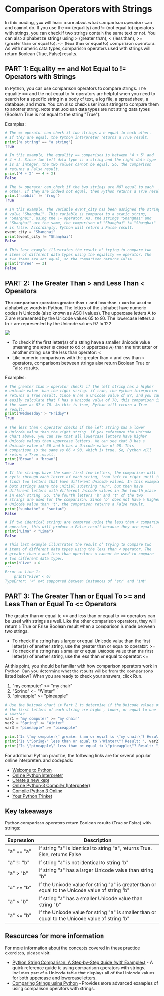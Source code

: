 # Comparison Operators with Strings

In this reading, you will learn more about what comparison operators can and cannot do. If you use the == (equality) and != (not equal to) operators with strings, you can check if two strings contain the same text or not. You can also alphabetize strings using > (greater than), < (less than), >= (greater than or equal to), <= (less than or equal to) comparison operators. As with numeric data types, comparison operators used with strings will return Boolean (True, False) results.  

## PART 1: Equality == and Not Equal to != Operators with Strings
In Python, you can use comparison operators to compare strings. The equality == and the not equal to != operators are helpful when you need to search for a specific string in a body of text, a log file, a spreadsheet, a database, and more. You can also check user input strings to compare them to another string. Note that Boolean data types are not string data types (Boolean True is not equal to the string "True").  

Examples:

```python
# The == operator can check if two strings are equal to each other. 
# If they are equal, the Python interpreter returns a True result.
print("a string" == "a string")
True

# In this example, the equality == comparison is between "4 + 5" and
# 4 + 5. Since the left data type is a string and the right data type
# is an integer, the two values cannot be equal. So, the comparison
# returns a False result.
print("4 + 5" == 4 + 5)
False

# The != operator can check if the two strings are NOT equal to each
# other. If they are indeed not equal, then Python returns a True result.
print("rabbit" != "frog")
True

# In this example, the variable event_city has been assigned the string 
# value "Shanghai". This variable is compared to a static string, 
# "Shanghai", using the != operator. As, the strings "Shanghai" and 
# "Shanghai" are the same, the comparison of "Shanghai" != "Shanghai" 
# is false. Accordingly, Python will return a False result.
event_city = "Shanghai"
print(event_city != "Shanghai")
False

# This last example illustrates the result of trying to compare two
# items of different data types using the equality == operator. The
# two items are not equal, so the comparison returns False.
print("three" == 3)
False
```

## PART 2: The Greater Than > and Less Than < Operators
The comparison operators greater than > and less than < can be used to alphabetize words in Python. The letters of the alphabet have numeric codes in Unicode (also known as ASCII values). The uppercase letters A to Z are represented by the Unicode values 65 to 90. The lowercase letters a to z are represented by the Unicode values 97 to 122. 

![](https://d3c33hcgiwev3.cloudfront.net/imageAssetProxy.v1/bDQ-ePOZTn-CPAUMGiUoRQ_9657c1d2872d485783633c5fe8fa47f1_Unicode_table.png?expiry=1706918400000&hmac=LTcM4-7CnSJWA1lFuQ6bW4sW-TDA-iKfc3_eQnkqu64)

- To check if the first letter(s) of a string have a smaller Unicode value (meaning the letter is closer to 65 or uppercase A) than the first letter of another string, use the less than operator: < 
- Like numeric comparisons with the greater than > and less than < operators, comparisons between strings also return Boolean True or False results.  

Examples:  

```python
# The greater than > operator checks if the left string has a higher 
# Unicode value than the right string. If true, the Python interpreter
# returns a True result. Since W has a Unicode value of 87, and you can 
# easily calculate that F has a Unicode value of 70, this comparison is
# the same as 87 > 70. As this is true, Python will return a True 
# result.
print("Wednesday" > "Friday")
True
 
# The less than < operator checks if the left string has a lower 
# Unicode value than the right string. If you reference the Unicode 
# chart above, you can see that all lowercase letters have higher 
# Unicode values than uppercase letters. We can see that B has a 
# Unicode value of 66 and b has a Unicode value of 98. This 
# comparison is the same as 66 < 98, which is true. So, Python will 
# return a True result.
print("Brown" < "brown")
True

# If the strings have the same first few letters, the comparison will 
# cycle through each letter of each string, from left to right until it 
# finds two letters that have different Unicode values. In this example, 
# both strings share the initial substring "sun", but then have 
# different letters with different Unicode values in the fourth place 
# in each string. So, the fourth letters 'b' and 't' of the two
# strings are used for the comparison. Since 'b' does not have a higher
# Unicode value than 't', the comparison returns a False result.
print("sunbathe" > "suntan")
False

# If two identical strings are compared using the less than < comparison
# operator, this will produce a False result because they are equal.
print("Lima" < "Lima")
False

# This last example illustrates the result of trying to compare two
# items of different data types using the less than < operator. The 
# greater than > and less than operators < cannot be used to compare
# two different data types. 
print("Five" < 6)
'''
Error on line 1:
    print("Five" < 6)
TypeError: '<' not supported between instances of 'str' and 'int'
```


## PART 3: The Greater Than or Equal To >= and Less Than or Equal To <= Operators

The greater than or equal to >= and less than or equal to <= operators can be used with strings as well. Like the other comparison operators, they will return a True or False Boolean result when a comparison is made between two strings. 

- To check if a string has a larger or equal Unicode value than the first letter(s) of another string, use the greater than or equal to operator: >= 
- To check if a string has a smaller or equal Unicode value than the first letter(s) of another string, use the less than or equal to operator: <=

At this point, you should be familiar with how comparison operators work in Python. Can you determine what the results will be from the comparisons listed below? When you are ready to check your answers, click Run.

1. "my computer" >= "my chair"
2. "Spring" <= "Winter"
3. "pineapple" >= "pineapple"

```python
# Use the Unicode chart in Part 2 to determine if the Unicode values of 
# the first letters of each string are higher, lower, or equal to one
# another. 
var1 = "my computer" >= "my chair"
var2 = "Spring" <= "Winter"
var3 = "pineapple" >= "pineapple"
 
print("Is \"my computer\" greater than or equal to \"my chair\"? Result: ", var1)
print("Is \"Spring\" less than or equal to \"Winter\"? Result: ", var2)
print("Is \"pineapple\" less than or equal to \"pineapple\"? Result: ", var3)
```

For additional Python practice, the following links are for several popular online interpreters and codepads:

- [Welcome to Python](https://www.python.org/shell/)
- [Online Python Interpreter](https://www.onlinegdb.com/online_python_interpreter)
- [Create a new Repl](https://repl.it/languages/python3)
- [Online Python-3 Compiler (Interpreter)](https://www.tutorialspoint.com/execute_python3_online.php)
- [Compile Python 3 Online](https://rextester.com/l/python3_online_compiler)
- [Your Python Trinket](https://trinket.io/python3)

## Key takeaways

Python comparison operators return Boolean results (True or False) with strings:

| Expression | Description |
|---|---|
| "a" == "a" | If string "a" is identical to string "a", returns True. Else, returns False |
| "a" != "b" | If string "a" is not identical to string "b" |
| "a" > "b" | If string "a" has a larger Unicode value than string "b" |
| "a" >= "b" | If the Unicode value for string "a" is greater than or equal to the Unicode value of string "b" |
| "a" < "b" | If string "a"  has a smaller Unicode value than string "b" |
| "a" <= "b" | If the Unicode value for string "a" is smaller than or equal to the Unicode value of string "b" |

## Resources for more information

For more information about the concepts covered in these practice exercises, please visit:

- [Python String Comparison: A Step-by-Step Guide (with Examples)](https://www.codingem.com/python-string-comparison/) - A quick reference guide to using comparison operators with strings. Includes part of a Unicode table that displays all of the Unicode values for both uppercase and lowercase letters.
- [Comparing Strings using Python](https://stackabuse.com/comparing-strings-using-python/) - Provides more advanced examples of using comparison operators with strings.